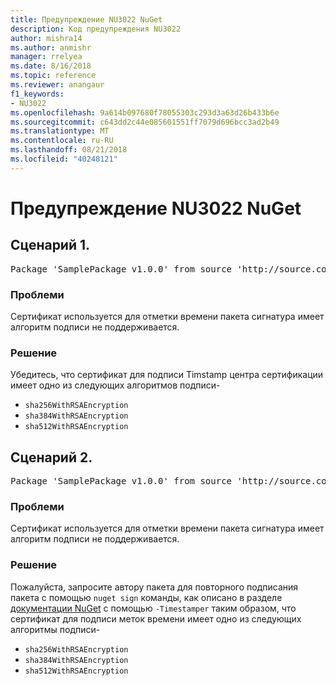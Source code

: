```yaml
---
title: Предупреждение NU3022 NuGet
description: Код предупреждения NU3022
author: mishra14
ms.author: anmishr
manager: rrelyea
ms.date: 8/16/2018
ms.topic: reference
ms.reviewer: anangaur
f1_keywords:
- NU3022
ms.openlocfilehash: 9a614b097680f78055303c293d3a63d26b433b6e
ms.sourcegitcommit: c643dd2c44e085601551ff7079d696bcc3ad2b49
ms.translationtype: MT
ms.contentlocale: ru-RU
ms.lasthandoff: 08/21/2018
ms.locfileid: "40248121"
---
```

# <a name="nuget-warning-nu3022"></a>Предупреждение NU3022 NuGet

## <a name="scenario-1"></a>Сценарий 1.

<pre>Package 'SamplePackage v1.0.0' from source 'http://source.com/index.json': The primary signature's timestamp certificate has an unsupported signature algorithm.</pre>

### <a name="issue"></a>Проблеми

Сертификат используется для отметки времени пакета сигнатура имеет алгоритм подписи не поддерживается.


### <a name="solution"></a>Решение

Убедитесь, что сертификат для подписи Timstamp центра сертификации имеет одно из следующих алгоритмов подписи- 
* `sha256WithRSAEncryption`
* `sha384WithRSAEncryption`
* `sha512WithRSAEncryption`



## <a name="scenario-2"></a>Сценарий 2.

<pre>Package 'SamplePackage v1.0.0' from source 'http://source.com/index.json': The timestamp certificate has an unsupported signature algorithm (SHA1). The following algorithms are supported: SHA256RSA, SHA384RSA, SHA512RSA.</pre>

### <a name="issue"></a>Проблеми

Сертификат используется для отметки времени пакета сигнатура имеет алгоритм подписи не поддерживается.


### <a name="solution"></a>Решение

Пожалуйста, запросите автору пакета для повторного подписания пакета с помощью `nuget sign` команды, как описано в разделе [документации NuGet](https://docs.microsoft.com/en-us/nuget/create-packages/sign-a-package) с помощью `-Timestamper` таким образом, что сертификат для подписи меток времени имеет одно из следующих алгоритмы подписи-
* `sha256WithRSAEncryption`
* `sha384WithRSAEncryption`
* `sha512WithRSAEncryption`


